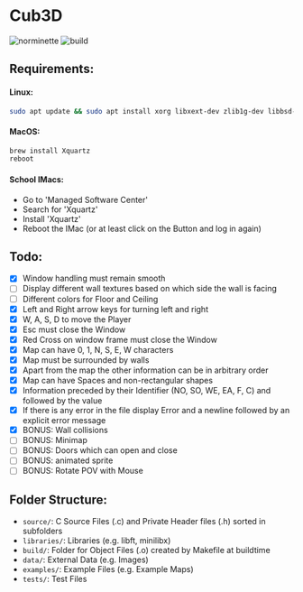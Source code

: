 # Cub3D
![norminette](https://github.com/Eduard953/Cub3D/workflows/Norm-Check/badge.svg) ![build](https://github.com/Eduard953/Cub3D/workflows/Build/badge.svg)

## Requirements:

#### Linux:
```bash
sudo apt update && sudo apt install xorg libxext-dev zlib1g-dev libbsd-dev
```
#### MacOS:
```bash
brew install Xquartz
reboot
```
#### School IMacs:
- Go to 'Managed Software Center'
- Search for 'Xquartz'
- Install 'Xquartz'
- Reboot the IMac (or at least click on the Button and log in again)


## Todo:

- [X] Window handling must remain smooth
- [ ] Display different wall textures based on which side the wall is facing
- [ ] Different colors for Floor and Ceiling
- [X] Left and Right arrow keys for turning left and right
- [X] W, A, S, D to move the Player
- [X] Esc must close the Window
- [X] Red Cross on window frame must close the Window
- [X] Map can have 0, 1, N, S, E, W characters
- [X] Map must be surrounded by walls
- [X] Apart from the map the other information can be in arbitrary order
- [X] Map can have Spaces and non-rectangular shapes
- [X] Information preceded by their Identifier (NO, SO, WE, EA, F, C) and followed by the value
- [X] If there is any error in the file display Error and a newline followed by an explicit error message
- [X] BONUS: Wall collisions
- [ ] BONUS: Minimap
- [ ] BONUS: Doors which can open and close
- [ ] BONUS: animated sprite
- [ ] BONUS: Rotate POV with Mouse

## Folder Structure:
- `source/`: C Source Files (.c) and Private Header files (.h) sorted in subfolders
- `libraries/`: Libraries (e.g. libft, minilibx)
- `build/`: Folder for Object Files (.o) created by Makefile at buildtime
- `data/`: External Data (e.g. Images)
- `examples/`: Example Files (e.g. Example Maps)
- `tests/`: Test Files
